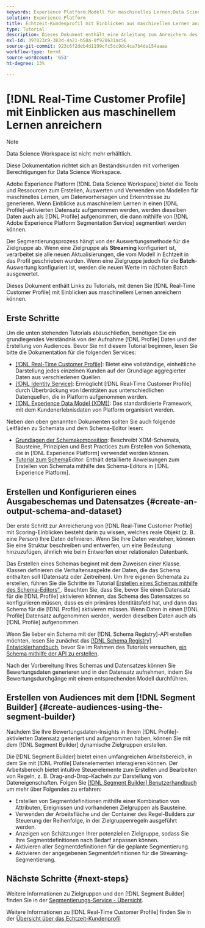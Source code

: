```yaml
---
keywords: Experience Platform;Modell für maschinelles Lernen;Data Science Workspace;Echtzeit-Kundenprofil;beliebte Themen;Einblicke aus maschinellem Lernen
solution: Experience Platform
title: Echtzeit-Kundenprofil mit Einblicken aus maschinellem Lernen anreichern
type: Tutorial
description: Dieses Dokument enthält eine Anleitung zum Anreichern des Echtzeit-Kundenprofils mit Einblicken aus maschinellem Lernen.
exl-id: 397023c9-383d-4a21-b58a-0f920631ac56
source-git-commit: 923c6f2deb4d1199cfc5dc9dc4ca7b4da154aaaa
workflow-type: tm+mt
source-wordcount: '653'
ht-degree: 13%

---
```


# [!DNL Real-Time Customer Profile] mit Einblicken aus maschinellem Lernen anreichern

>[!NOTE]
>
>Data Science Workspace ist nicht mehr erhältlich.
>
>Diese Dokumentation richtet sich an Bestandskunden mit vorherigen Berechtigungen für Data Science Workspace.

Adobe Experience Platform [!DNL Data Science Workspace] bietet die Tools und Ressourcen zum Erstellen, Auswerten und Verwenden von Modellen für maschinelles Lernen, um Datenvorhersagen und Erkenntnisse zu generieren. Wenn Einblicke aus maschinellem Lernen in einen [!DNL Profile]-aktivierten Datensatz aufgenommen werden, werden dieselben Daten auch als [!DNL Profile] aufgenommen, die dann mithilfe von [!DNL Adobe Experience Platform Segmentation Service] segmentiert werden können.

Der Segmentierungsprozess hängt von der Auswertungsmethode für die Zielgruppe ab. Wenn eine Zielgruppe als **Streaming** konfiguriert ist, verarbeitet sie alle neuen Aktualisierungen, die vom Modell in Echtzeit in das Profil geschrieben wurden. Wenn eine Zielgruppe jedoch für die **Batch**-Auswertung konfiguriert ist, werden die neuen Werte im nächsten Batch ausgewertet.

Dieses Dokument enthält Links zu Tutorials, mit denen Sie [!DNL Real-Time Customer Profile] mit Einblicken aus maschinellem Lernen anreichern können.

## Erste Schritte

Um die unten stehenden Tutorials abzuschließen, benötigen Sie ein grundlegendes Verständnis von der Aufnahme [!DNL Profile] Daten und der Erstellung von Audiences. Bevor Sie mit diesem Tutorial beginnen, lesen Sie bitte die Dokumentation für die folgenden Services:

- [[!DNL Real-Time Customer Profile]](../../profile/home.md): Bietet eine vollständige, einheitliche Darstellung jedes einzelnen Kunden auf der Grundlage aggregierter Daten aus verschiedenen Quellen.
- [[!DNL Identity Service]](../../identity-service/home.md): Ermöglicht [!DNL Real-Time Customer Profile] durch Überbrückung von Identitäten aus unterschiedlichen Datenquellen, die in Platform aufgenommen werden.
- [[!DNL Experience Data Model (XDM)]](../../xdm/home.md): Das standardisierte Framework, mit dem Kundenerlebnisdaten von Platform organisiert werden.

Neben den oben genannten Dokumenten sollten Sie auch folgende Leitfäden zu Schemata und dem Schema-Editor lesen:

- [Grundlagen der Schemakomposition](../../xdm/schema/composition.md): Beschreibt XDM-Schemata, Bausteine, Prinzipien und Best Practices zum Erstellen von Schemata, die in [!DNL Experience Platform] verwendet werden können.
- [Tutorial zum Schema](../../xdm/tutorials/create-schema-ui.md)Editor: Enthält detaillierte Anweisungen zum Erstellen von Schemata mithilfe des Schema-Editors in [!DNL Experience Platform].

## Erstellen und Konfigurieren eines Ausgabeschemas und Datensatzes {#create-an-output-schema-and-dataset}

Der erste Schritt zur Anreicherung von [!DNL Real-Time Customer Profile] mit Scoring-Einblicken besteht darin zu wissen, welches reale Objekt (z. B. eine Person) Ihre Daten definieren. Wenn Sie Ihre Daten verstehen, können Sie eine Struktur beschreiben und entwerfen, um eine Bedeutung hinzuzufügen, ähnlich wie beim Entwerfen einer relationalen Datenbank.

Das Erstellen eines Schemas beginnt mit dem Zuweisen einer Klasse. Klassen definieren die Verhaltensaspekte der Daten, die das Schema enthalten soll (Datensatz oder Zeitreihen). Um Ihre eigenen Schemata zu erstellen, führen Sie die Schritte im Tutorial [Erstellen eines Schemas mithilfe des Schema-Editors“ ](../../xdm/tutorials/create-schema-ui.md). Beachten Sie, dass Sie, bevor Sie einen Datensatz für die [!DNL Profile] aktivieren können, das Schema des Datensatzes so konfigurieren müssen, dass es ein primäres Identitätsfeld hat, und dann das Schema für die [!DNL Profile] aktivieren müssen. Wenn Daten in einen [!DNL Profile] Datensatz aufgenommen werden, werden dieselben Daten auch als [!DNL Profile] aufgenommen.

Wenn Sie lieber ein Schema mit der [!DNL Schema Registry]-API erstellen möchten, lesen Sie zunächst das [[!DNL Schema Registry] Entwicklerhandbuch](../../xdm/api/getting-started.md), bevor Sie im Rahmen des Tutorials versuchen, [ein Schema mithilfe der API zu erstellen](../../xdm/tutorials/create-schema-api.md).

Nach der Vorbereitung Ihres Schemas und Datensatzes können Sie Bewertungsdaten generieren und in den Datensatz aufnehmen, indem Sie Bewertungsdurchgänge mit einem entsprechenden Modell durchführen.

## Erstellen von Audiences mit dem [!DNL Segment Builder] {#create-audiences-using-the-segment-builder}

Nachdem Sie Ihre Bewertungsdaten-Insights in Ihrem [!DNL Profile]-aktivierten Datensatz generiert und aufgenommen haben, können Sie mit dem [!DNL Segment Builder] dynamische Zielgruppen erstellen.

Die [!DNL Segment Builder] bietet einen umfangreichen Arbeitsbereich, in dem Sie mit [!DNL Profile] Datenelementen interagieren können. Der Arbeitsbereich bietet intuitive Steuerelemente zum Erstellen und Bearbeiten von Regeln, z. B. Drag-and-Drop-Kacheln zur Darstellung von Dateneigenschaften. Folgen Sie [[!DNL Segment Builder] Benutzerhandbuch](../../segmentation/ui/segment-builder.md) um mehr über Folgendes zu erfahren:

- Erstellen von Segmentdefinitionen mithilfe einer Kombination von Attributen, Ereignissen und vorhandenen Zielgruppen als Bausteine.
- Verwenden der Arbeitsfläche und der Container des Regel-Builders zur Steuerung der Reihenfolge, in der Zielgruppenregeln ausgeführt werden.
- Anzeigen von Schätzungen Ihrer potenziellen Zielgruppe, sodass Sie Ihre Segmentdefinitionen nach Bedarf anpassen können.
- Aktivieren aller Segmentdefinitionen für die geplante Segmentierung.
- Aktivieren der angegebenen Segmentdefinitionen für die Streaming-Segmentierung.

## Nächste Schritte {#next-steps}

Weitere Informationen zu Zielgruppen und den [!DNL Segment Builder] finden Sie in der [Segmentierungs-Service - Übersicht](../../segmentation/home.md).

Weitere Informationen zu [!DNL Real-Time Customer Profile] finden Sie in der [Übersicht über das Echtzeit-Kundenprofil](../../profile/home.md)
